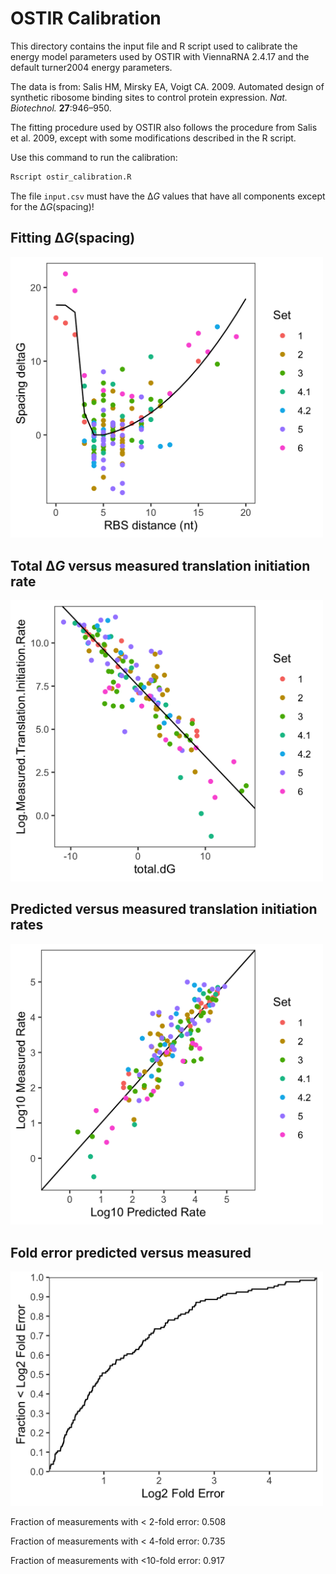 # OSTIR Calibration

This directory contains the input file and R script used to calibrate the energy model parameters used by OSTIR with ViennaRNA 2.4.17 and the default turner2004 energy parameters.

The data is from: Salis HM, Mirsky EA, Voigt CA. 2009. Automated design of synthetic ribosome binding sites to control protein expression. _Nat. Biotechnol._ **27**:946–950.

The fitting procedure used by OSTIR also follows the procedure from Salis et al. 2009, except with some modifications described in the R script.

Use this command to run the calibration:
```bash
Rscript ostir_calibration.R
```

The file `input.csv` must have the Δ*G* values that have all components except for the Δ*G*(spacing)!

## Fitting Δ*G*(spacing)

<img src="output.spacing_dG.png" width="500">

## Total Δ*G* versus measured translation initiation rate

<img src="output.total_dG_versus_measured_rate.png" width="500">

## Predicted versus measured translation initiation rates

<img src="output.predicted_rate_versus_measured_rate.png" width="500">

## Fold error predicted versus measured

<img src="output.log2_fold_error.png" width="500">

Fraction of measurements with < 2-fold error: 0.508

Fraction of measurements with < 4-fold error: 0.735

Fraction of measurements with <10-fold error: 0.917
